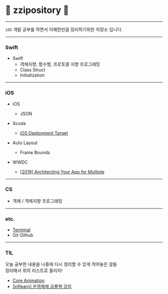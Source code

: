 # :fox_face: zzipository :fox_face:
---
`iOS` 개발 공부를 하면서 이해한만큼 정리하기위한 저장소 입니다. <br>
***

### Swift
- Swift
    - 객체지향, 함수형, 프로토콜 지향 프로그래밍
    - Class Struct
    - Initialization
    
---
### iOS
- iOS
    - JSON
    
- Xcode
    - [iOS Deployment Target](https://github.com/zziro95/zzipository/blob/main/iOS/iOS%20Deployment%20Target.md)

- Auto Layout
    - Frame Bounds



- WWDC
    - [[2019] Architecting Your App for Multiple](https://github.com/zziro95/zzipository/blob/main/iOS/ArchitectingYourAppforMultiple(App%26SceneDelegate).md)
    
---
### CS
 - 객체 / 객체지향 프로그래밍

---
### etc.
 - [Terminal](https://github.com/zziro95/zzipository/blob/main/etc./Terminal.md)
 - Git Github

---
### TIL
오늘 공부한 내용을 나중에 다시 정리할 수 있게 적어놓은 글들 <br>
정리해서 위의 리스트로 올리자!
- [Core Animation](https://github.com/zziro95/zzipository/blob/main/TIL/Core%20Animation.md)
- [[inflearn] 운영체제 공룡책 강의](https://github.com/zziro95/zzipository/blob/main/TIL/%EC%9A%B4%EC%98%81%EC%B2%B4%EC%A0%9C%20%EA%B3%B5%EB%A3%A1%EC%B1%85%20%EA%B0%95%EC%9D%98.md)


